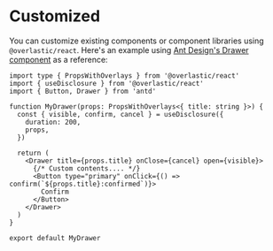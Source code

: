 # Customized

You can customize existing components or component libraries using `@overlastic/react`. Here's an example using [Ant Design's Drawer component](https://ant.design/components/drawer) as a reference:

```tsx
import type { PropsWithOverlays } from '@overlastic/react'
import { useDisclosure } from '@overlastic/react'
import { Button, Drawer } from 'antd'

function MyDrawer(props: PropsWithOverlays<{ title: string }>) {
  const { visible, confirm, cancel } = useDisclosure({
    duration: 200,
    props,
  })

  return (
    <Drawer title={props.title} onClose={cancel} open={visible}>
      {/* Custom contents.... */}
      <Button type="primary" onClick={() => confirm(`${props.title}:confirmed`)}>
        Confirm
      </Button>
    </Drawer>
  )
}

export default MyDrawer
```
